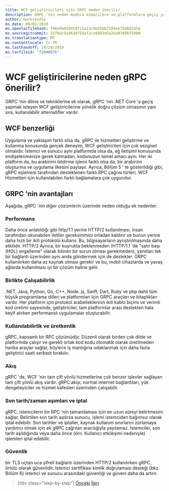 ```yaml
---
title: WCF geliştiricileri için GRPC neden önerilir
description: GRPC 'nin neden modern mimarilere ve platformlara geçiş yapmak isteyen WCF geliştiricileri için iyi bir uyum olduğuna ilişkin bir tartışma.
author: markrendle
ms.date: 09/02/2019
ms.openlocfilehash: f96e9a059dc9f12a13c9eb5bb7184ee75d602458
ms.sourcegitcommit: 337bdc5a463875daf2cc6883e5a2da97d56f5000
ms.translationtype: MT
ms.contentlocale: tr-TR
ms.lasthandoff: 10/24/2019
ms.locfileid: "72846076"
---
```

# <a name="why-grpc-is-recommended-for-wcf-developers"></a>WCF geliştiricilerine neden gRPC önerilir?

GRPC 'nin diline ve tekniklerine ek olarak, gRPC 'nin .NET Core 'a geçiş yapmak isteyen WCF geliştiricilerine yönelik doğru çözüm olmasının yanı sıra, kullanılabilir alternatifler vardır.

## <a name="similarity-to-wcf"></a>WCF benzerliği

Uygulama ve yaklaşım farklı olsa da, gRPC ile hizmetleri geliştirme ve kullanma konusunda gerçek deneyim, WCF geliştiricileri için çok sezgisel olmalıdır. İstemci ve sunucu aynı platformda olsa da, ağ iletişimi konusunda endişelenmenize gerek kalmadan, kodunuzun temel amacı aynı. Her iki platform da, bu arabirimi bildirme işlemi farklı olsa da, bir arabirimi oluşturma ve uygulama ilkesini paylaşır. Ayrıca, Bölüm 5 ' te gösterildiği gibi, gRPC eşlemesi tarafından desteklenen farklı RPC çağrısı türleri, WCF Hizmetleri için kullanılabilen farklı bağlamalara çok uygundur.

## <a name="benefits-of-grpc"></a>GRPC 'nin avantajları

Aşağıda, gRPC 'nin diğer çözümlerin üzerinde neden olduğu ek nedenler:

### <a name="performance"></a>Performans

Daha önce anlatıldığı gibi http/1.1 yerine HTTP/2 kullanılması, insan tarafından okunabilen iletiler gereksinimini ortadan kaldırır ve bunun yerine daha hızlı bir ikili protokolü kullanır. Bu, bilgisayarların ayrıştırılmasında daha etkilidir. HTTP/2 Ayrıca, bir kuyrukta beklenmeden (HTTP/1.1 'de "satır başı (HOL) engelleme" olarak bilinen bir sorun olması gerekmeden), yanıtları tek bir bağlantı üzerinden aynı anda göndermek için de destekler. GRPC kullanılırken daha az kaynak olması gerekir ve bu, mobil cihazlarda ve yavaş ağlarda kullanılması iyi bir çözüm haline gelir.

### <a name="interoperability"></a>Birlikte Çalışabilirlik

.NET, Java, Python, Go, C++, Node. js, Swift, Dart, Ruby ve php dahil tüm büyük programlama dilleri ve platformları Için GRPC araçları ve kitaplıkları vardır. Her platform için protokol arabelleklerinin ikili kablo biçimi ve verimli kod üretimi sayesinde, geliştiriciler, tam platformlar arası destekten hala keyif alırken performanslı uygulamalar oluşturabilir.

### <a name="usability-and-productivity"></a>Kullanılabilirlik ve üretkenlik

gRPC, kapsamlı bir RPC çözümüdür. Düzenli olarak birden çok dilde ve platformda çalışır ve gerekli ortak kod kodu otomatik olarak üretilmeden harika araçlar sağlar, böylece iş mantığına odaklanmak için daha fazla geliştirici saati serbest bırakılır.

### <a name="streaming"></a>Akış

gRPC 'de, WCF 'nin tam çift yönlü hizmetlerine çok benzer işlevler sağlayan tam çift yönlü akış vardır. gRPC akışı, normal internet bağlantıları, yük dengeleyiciler ve hizmet kafesleri üzerinden çalışabilir.

### <a name="deadlinetimeouts-and-cancellation"></a>Son tarih/zaman aşımları ve iptal

gRPC, istemcilerin bir RPC 'nin tamamlaması için en uzun süreyi belirtmesini sağlar. Belirtilen son tarih aşılırsa sunucu, işlemi istemciden bağımsız olarak iptal edebilir. Son tarihler ve iptaller, kaynak kullanım sınırlarını zorlamaya yardımcı olmak için ek gRPC çağrıları aracılığıyla yayılamaz. İstemciler, son tarih aşıldığında veya daha önce (örn. Kullanıcı etkileşimi nedeniyle) işlemleri iptal edebilir.

### <a name="security"></a>Güvenlik

bir TLS uçtan uca şifreli bağlantı üzerinden HTTP/2 kullanılırken gRPC, örtülü olarak güvenlidir. Istemci sertifikası kimlik doğrulaması desteği (bkz. Bölüm 6) istemci ve sunucu arasındaki güvenliği ve güveni daha da artırır.

>[!div class="step-by-step"]
>[Önceki](network-protocols.md)
>[İleri](protocol-buffers.md)
